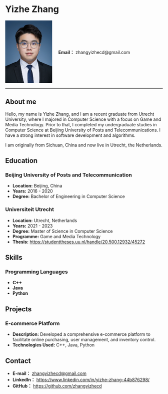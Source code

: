 # Yizhe Zhang

<div style="display: flex; align-items: center;">
  <div style="flex: 0 0 auto; margin-right: 20px;">
    <img src="https://github.com/zhangyizhecd/zhangyizhecd/blob/main/profile_pic.png" alt="portrait" width="150"/>
  </div>
  <div>
    <p><strong>Email：</strong> zhangyizhecd@gmail.com</p>
  </div>
</div>


---
## About me
Hello, my name is Yizhe Zhang, and I am a recent graduate from Utrecht University, where I majored in Computer Science with a focus on Game and Media Technology. Prior to that, I completed my undergraduate studies in Computer Science at Beijing University of Posts and Telecommunications. I have a strong interest in software development and algorithms. 

I am originally from Sichuan, China and now live in Utrecht, the Netherlands.


## Education

### Beijing University of Posts and Telecommunication
- **Location:** Beijing, China
- **Years:** 2016 - 2020
- **Degree:** Bachelor of Engineering in Computer Science

### Universiteit Utrecht
- **Location:** Utrecht, Netherlands
- **Years:** 2021 - 2023
- **Degree:** Master of Science in Computer Science
- **Programme:** Game and Media Technology
- **Thesis:** https://studenttheses.uu.nl/handle/20.500.12932/45272

## Skills

### Programming Languages
- **C++**
- **Java**
- **Python**

## Projects

### E-commerce Platform
- **Description:** Developed a comprehensive e-commerce platform to facilitate online purchasing, user management, and inventory control.
- **Technologies Used:** C++, Java, Python


## Contact

- **E-mail：** zhangyizhecd@gmail.com
- **LinkedIn：** https://www.linkedin.com/in/yizhe-zhang-44b876298/
- **GitHub：** https://github.com/zhangyizhecd

